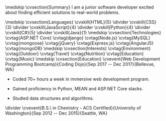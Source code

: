 \medskip
\cvsection{Summary}
I am a junior software developer excited about finding efficient
solutions to real-world problems.

\medskip
\cvsection{Languages}
\cvskill{HTML}{5}
\divider
\cvskill{CSS}{3}
\divider
\cvskill{JavaScript}{4}
\divider
\cvskill{Python}{4}
\divider
\cvskill{C\#}{5}
\divider
\cvskill{Java}{1}
\medskip
\cvsection{Technologies}
\cvtag{ASP.NET Core}
\cvtag{django}
\cvtag{Node.js}
\cvtag{MySQL}
\cvtag{mongoose}
\cvtag{jQuery}
\cvtag{Express.js}
\cvtag{AngularJS}
\cvtag{mongoDB}
\medskip
\cvsection{Interests}
\cvtag{Environment}
\cvtag{Outdoor}
\cvtag{Travel}
\cvtag{Nutrition}
\cvtag{Education}
\cvtag{Music}
\medskip
\cvsection{Education}
\cvevent{Web Development Programming Bootcamp}{Coding Dojo}{Sep 2017 -- Dec 2017}{Bellevue, WA}
-   Coded 70+ hours a week in immersive web development program.

-   Gained proficiency in Python, MEAN and ASP.NET Core stacks.

-   Studied data structures and algorithms.

\divider
\cvevent{B.S.\ in Chemistry - ACS Certified}{University of Washington}{Sep 2012 -- Dec 2015}{Seattle, WA}
